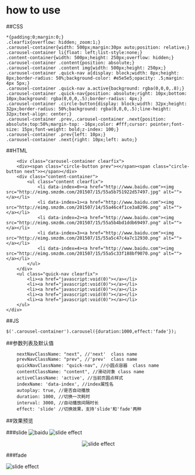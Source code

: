 # how to use

##CSS


    *{padding:0;margin:0;}
    .clearfix{overflow: hidden;_zoom:1;}
    .carousel-container{width: 500px;margin:30px auto;position: relative;}
    .carousel-container li{float: left;list-style:none;}
    .content-container{width: 500px;height: 250px;overflow: hidden;}
    .carousel-container .content{position: absolute;}
    .carousel-container .content img{width: 500px;height: 250px;}
    .carousel-container .quick-nav a{display: block;width: 8px;height: 8px;border-radius: 50%;background-color: #e5e5e5;opacity: .5;margin: 4px 5px;}
    .carousel-container .quick-nav a.active{background: rgba(0,0,0,.8);}
    .carousel-container .quick-nav{position: absolute;right: 10px;bottom: 10px;background: rgba(0,0,0,.5);border-radius: 4px;}
    .carousel-container .circle-button{display: block;width: 32px;height: 32px;border-radius: 50%;background: rgba(0,0,0,.5);line-height: 32px;text-align: center;}
    .carousel-container .prev,.carousel-container .next{position: absolute;top:50%;margin-top: -16px;color: #fff;cursor: pointer;font-size: 15px;font-weight: bold;z-index: 100;}
    .carousel-container .prev{left: 10px;}
    .carousel-container .next{right: 10px;left: auto;}

##HTML

        <div class="carousel-container clearfix">
    	<div><span class="circle-button prev"><</span><span class="circle-button next">></span></div>
    	<div class="content-container">
    		<ul class="content clearfix">
    			<li data-index=0><a href="http://www.baidu.com"><img src="http://eimg.smzdm.com/201507/15/55a5b751922d57497.jpg" alt=""></a></li>
    			<li data-index=1><a href="http://www.baidu.com"><img src="http://eimg.smzdm.com/201507/14/55a46c4f1ce3a8296.png" alt=""></a></li>
    			<li data-index=2><a href="http://www.baidu.com"><img src="http://eimg.smzdm.com/201507/15/55a5b4bd1ddb69497.png" alt=""></a></li>
    			<li data-index=3><a href="http://www.baidu.com"><img src="http://eimg.smzdm.com/201507/15/55a5c47c4a7c12930.png" alt=""></a></li>
    			<li data-index=4><a href="http://www.baidu.com"><img src="http://eimg.smzdm.com/201507/15/55a5c33f188bf9070.png" alt=""></a></li>
    		</ul>
    	</div>
    	<ul class="quick-nav clearfix">
    		<li><a href="javascript:void(0)"></a></li>
    		<li><a href="javascript:void(0)"></a></li>
    		<li><a href="javascript:void(0)"></a></li>
    		<li><a href="javascript:void(0)"></a></li>
    		<li><a href="javascript:void(0)"></a></li>
    	</ul>
    </div>

##JS

    $('.carousel-container').carousel({duration:1000,effect:'fade'});
    
##参数列表及默认值

        nextNavClassName: "next", //'next'  class name
		prevNavClassName: "prev", //'prev'  class name
		quickNavClassName: "quick-nav", //小圆点容器  class name
		contentClassName: "content", //滑动对象 class name
		activeClassName: 'active', //当前页圆点样式
		indexName: 'data-index', //index属性名
		autoplay: true, //是否自动播放
		duration: 1000, //切换一次耗时
		interval: 3000, //自动播放间隔时长
		effect: 'slide' //切换效果，支持'slide'和'fade'两种
		
##效果预览

###slide
![baidu](http://g.picphotos.baidu.com/album/s%3D1000%3Bq%3D90/sign=0281bbfd8bb1cb133a693813ed646d3f/4d086e061d950a7b34219ed60cd162d9f2d3c988.jpg) 
![slide effect](http://g.picphotos.baidu.com/album/s%3D1000%3Bq%3D90/sign=0281bbfd8bb1cb133a693813ed646d3f/4d086e061d950a7b34219ed60cd162d9f2d3c988.jpg)


<div align='center'>
<img src="http://g.picphotos.baidu.com/album/s%3D1000%3Bq%3D90/sign=0281bbfd8bb1cb133a693813ed646d3f/4d086e061d950a7b34219ed60cd162d9f2d3c988.jpg" alt="slide effect"/>
</div>


###fade
<div style="{text-align:center}">
<img src="http://c.picphotos.baidu.com/album/s=1000;q=90/sign=80955c3dedc4b7453094b316ffcc2566/3801213fb80e7becde27d9f5292eb9389b506b21.jpg" alt="slide effect"/>
</div>

